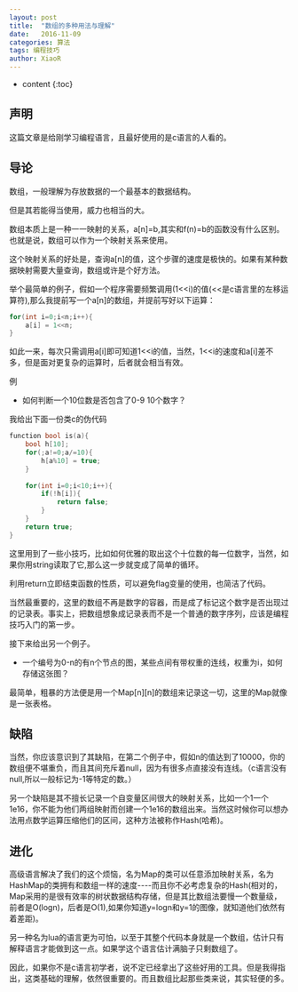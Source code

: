 ```yaml
---
layout: post
title:  "数组的多种用法与理解"
date:   2016-11-09
categories: 算法
tags: 编程技巧
author: XiaoR
---
```

* content
{:toc}

## 声明

这篇文章是给刚学习编程语言，且最好使用的是c语言的人看的。

## 导论

数组，一般理解为存放数据的一个最基本的数据结构。

但是其若能得当使用，威力也相当的大。

数组本质上是一种一一映射的关系，a[n]=b,其实和f(n)=b的函数没有什么区别。也就是说，数组可以作为一个映射关系来使用。

这个映射关系的好处是，查询a[n]的值，这个步骤的速度是极快的。如果有某种数据映射需要大量查询，数组或许是个好方法。






举个最简单的例子，假如一个程序需要频繁调用(1<<i)的值(<<是c语言里的左移运算符),那么我提前写一个a[n]的数组，并提前写好以下运算：

```c
for(int i=0;i<n;i++){
	a[i] = 1<<n;
}
```    

如此一来，每次只需调用a[i]即可知道1<<i的值，当然，1<<i的速度和a[i]差不多，但是面对更复杂的运算时，后者就会相当有效。

例
* 如何判断一个10位数是否包含了0-9 10个数字？

我给出下面一份类c的伪代码

```c
function bool is(a){
	bool h[10];
	for(;a!=0;a/=10){
		h[a%10] = true;
	}
	
	for(int i=0;i<10;i++){
		if(!h[i]){
			return false;
		}
	}
	return true;
}
```
    
这里用到了一些小技巧，比如如何优雅的取出这个十位数的每一位数字，当然，如果你用string读取了它,那么这一步就变成了简单的循环。

利用return立即结束函数的性质，可以避免flag变量的使用，也简洁了代码。

当然最重要的，这里的数组不再是数字的容器，而是成了标记这个数字是否出现过的记录表。事实上，把数组想象成记录表而不是一个普通的数字序列，应该是编程技巧入门的第一步。

接下来给出另一个例子。

* 一个编号为0-n的有n个节点的图，某些点间有带权重的连线，权重为i，如何存储这张图？

最简单，粗暴的方法便是用一个Map[n][n]的数组来记录这一切，这里的Map就像是一张表格。


## 缺陷

当然，你应该意识到了其缺陷，在第二个例子中，假如n的值达到了10000，你的数组便不堪重负，而且其间充斥着null，因为有很多点直接没有连线。（c语言没有null,所以一般标记为-1等特定的数。）

另一个缺陷是其不擅长记录一个自变量区间很大的映射关系，比如一个1一个1e16，你不能为他们两组映射而创建一个1e16的数组出来。当然这时候你可以想办法用点数学运算压缩他们的区间，这种方法被称作Hash(哈希)。

## 进化

高级语言解决了我们的这个烦恼，名为Map的类可以任意添加映射关系，名为HashMap的类拥有和数组一样的速度----而且你不必考虑复杂的Hash(相对的，Map采用的是很有效率的树状数据结构存储，但是其比数组法要慢一个数量级，前者是O(logn)，后者是O(1),如果你知道y=logn和y=1的图像，就知道他们依然有着差距)。

另一种名为lua的语言更为可怕，以至于其整个代码本身就是一个数组，估计只有解释语言才能做到这一点。如果学这个语言估计满脑子只剩数组了。

因此，如果你不是c语言初学者，说不定已经拿出了这些好用的工具。但是我得指出，这类基础的理解，依然很重要的。而且数组比起那些类来说，其实轻便的多。